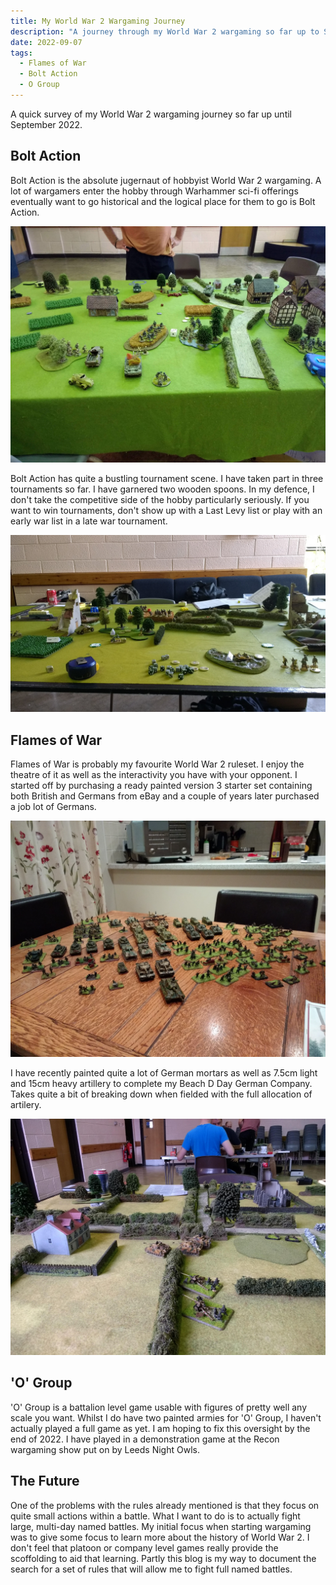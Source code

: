 ```yaml
---
title: My World War 2 Wargaming Journey
description: "A journey through my World War 2 wargaming so far up to September 2022"
date: 2022-09-07
tags:
  - Flames of War
  - Bolt Action
  - O Group
---
```


A quick survey of my World War 2 wargaming journey so far up until September 2022.

## Bolt Action

Bolt Action is the absolute jugernaut of hobbyist World War 2 wargaming. A lot of wargamers enter the hobby through Warhammer sci-fi offerings eventually want to go historical and the logical place for them to go is Bolt Action.

![Leeds Night Owls Bolt Action Game](bolt-action-1.jpg)

Bolt Action has quite a bustling tournament scene. I have taken part in three tournaments so far. I have garnered two wooden spoons. In my defence, I don't take the competitive side of the hobby particularly seriously. If you want to win tournaments, don't show up with a Last Levy list or play with an early war list in a late war tournament.

![First Tournament Bolt Action Match](bolt-action-3.jpg)

## Flames of War

Flames of War is probably my favourite World War 2 ruleset. I enjoy the theatre of it as well as the interactivity you have with your opponent. I started off by purchasing a ready painted version 3 starter set containing both British and Germans from eBay and a couple of years later purchased a job lot of Germans.

![Job Lot of Flames of War Germans from eBay](flames-of-war-ebay.jpg)

I have recently painted quite a lot of German mortars as well as 7.5cm light and 15cm heavy artillery to complete my Beach D Day German Company. Takes quite a bit of breaking down when fielded with the full allocation of artilery.

![Leeds Night Owls Flames of War v4 Game](flames-of-war-v4.jpg)

## 'O' Group

'O' Group is a battalion level game usable with figures of pretty well any scale you want. Whilst I do have two painted armies for 'O' Group, I haven't actually played a full game as yet. I am hoping to fix this oversight by the end of 2022. I have played in a demonstration game at the Recon wargaming show put on by Leeds Night Owls.

## The Future

One of the problems with the rules already mentioned is that they focus on quite small actions within a battle. What I want to do is to actually fight large, multi-day named battles. My initial focus when starting wargaming was to give some focus to learn more about the history of World War 2. I don't feel that platoon or company level games really provide the scoffolding to aid that learning. Partly this blog is my way to document the search for a set of rules that will allow me to fight full named battles.
